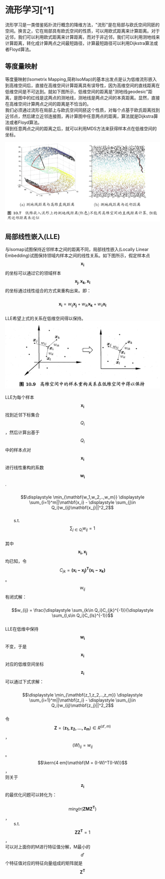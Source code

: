 # 流形学习[^1]

流形学习是一类借鉴拓扑流行概念的降维方法，"流形"是在局部与欧氏空间同胚的空间。换言之，它在局部具有欧氏空间的性质，可以用欧式距离来计算距离。对于近邻，我们可以利用欧式距离来计算距离，而对于非近邻，我们可以利用测地线来计算距离，转化成计算两点之间最短路径，计算最短路径可以利用Dijkstra算法或者Floyd算法。

## 等度量映射

等度量映射\(Isometrix Mapping,简称IsoMap\)的基本出发点是认为低维流形嵌入到高维空间后，直接在高维空间计算距离具有误导性，因为高维空间的直线距离在低维空间是不可达到。就如下图所示，低维空间的距离是"测地线geodesic"距离，是图中的红线是这两点的测地线，测地线是两点之间的本真距离。显然，直接在高维空间计算两点之间的距离是不恰当的。   
我们必须通过流形在局部上与欧氏空间同胚这个性质，对每个点基于欧氏距离找到近邻点，然后建立近邻连接图，再计算图中任意两点的距离，算法就是Dijkstra算法或者Floyd算法。  
得到任意两点之间的距离之后，就可以利用MDS方法来获得样本点在低维空间的坐标。

![](/assets/Isometric_Mapping.png)

## 局部线性嵌入\(LLE\)
与Isomap试图保持近邻样本之间的距离不同，局部线性嵌入(Locally Linear Embedding)试图保持领域内样本之间的线性关系。如下图所示，假定样本点$$\mathbf{x_i}$$的坐标可以通过它的领域样本$$\mathbf{x_j},\mathbf{x_k},\mathbf{x_l}$$的坐标通过线性组合的方式来重构出来。即：  
&emsp;&emsp;$$\mathbf{x_i} = w_{ij}\mathbf{x_j}+w_{ik}\mathbf{x_k}+w_{il}\mathbf{x_l}$$  
LLE希望上式的关系在低维空间得以保持。  
![](/assets/LLE.png)  

LLE为每个样本$$\mathbf{x_i}$$找到近邻下标集合$$Q_i$$，然后计算出基于$$Q_i$$中的样本点对$$\mathbf{x_i}$$进行线性重构的系数$$\mathbf{w_i}$$.  
&emsp;&emsp;$$\displaystyle \min_{\mathbf{w_1,w_2,..,w_m}} \displaystyle \sum_{i=1}^m||\mathbf{x_i} - \displaystyle \sum_{j\in Q_i}w_{ij}\mathbf{x_j}||^2_2$$  
&emsp;&emsp;s.t.&emsp;$$\displaystyle \sum_{j\in Q_i}w_{ij} = 1$$  
其中$$\mathbf{x_i,x_j}$$均已知，令$$C_{jk} = \mathbf{(x_i-x_j)^T(x_i-x_k)}$$。$$w_{ij}$$有闭式解：  
&emsp;&emsp;$$w_{ij} = \frac{\displaystyle \sum_{k\in Q_i}C_{jk}^{-1}}{\displaystyle \sum_{l,s\in Q_i}C_{ls}^{-1}}$$  
LLE在低维中保持$$\mathbf{w_i}$$不变，于是$$\mathbf{x_i}$$对应的低维空间坐标$$\mathbf{z_i}$$可以通过下式求解：  
&emsp;&emsp;$$\displaystyle \min_{\mathbf{z_1,z_2,..,z_m}} \displaystyle \sum_{i=1}^m||\mathbf{z_i} - \displaystyle \sum_{j\in Q_i}w_{ij}\mathbf{z_j}||^2_2$$   
令$$\mathbf{Z} = (\mathbf{z_1,z_2,...,z_m}) \in R^{(d',m)}$$，$$(W)_{ij} = w_{ij}$$。    
$$\kern{4 em}\mathbf{M = (I-W)^T(I-W)}$$，  
则关于$$\mathbf{z_i}$$的最优化问题可以转化为：  
&emsp;&emsp;$$\displaystyle \min_\mathbf{Z}tr(\mathbf{ZMZ^T})$$，    
&emsp;&emsp;s.t.&emsp;$$\mathbf{ZZ^T} = 1$$，    
可以对上面你的M进行特征值分解，M最小的$$d'$$个特征值对应的特征向量组成的矩阵就是$$\mathbf{Z^T}$$





